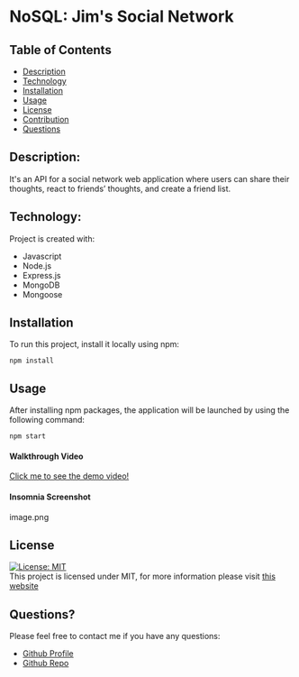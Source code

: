 # NoSQL: Jim's Social Network 

## Table of Contents

- [Description](#description)
- [Technology](#Technology)
- [Installation](#installation)
- [Usage](#usage)
- [License](#license)
- [Contribution](#contribution)
- [Questions](#questions)

## Description:

It's an API for a social network web application where users can share their thoughts, react to friends’ thoughts, and create a friend list.

## Technology:

Project is created with:

- Javascript
- Node.js
- Express.js
- MongoDB
- Mongoose

## Installation

To run this project, install it locally using npm:

```
npm install
```

## Usage

After installing npm packages, the application will be launched by using the following command:

```
npm start
```

#### Walkthrough Video

[Click me to see the demo video!](https://drive.google.com/file/d/1TcGjb2JJ9fwJFiiqIXlkN-cwGFIhPjpX/view)

#### Insomnia Screenshot

image.png


## License

[![License: MIT](https://img.shields.io/badge/License-MIT-yellow.svg)](https://opensource.org/licenses/MIT) <br>
This project is licensed under MIT, for more information please visit [this website](https://opensource.org/licenses/MIT)


## Questions?

Please feel free to contact me if you have any questions:

- [Github Profile](https://github.com/Dhabi966)
- [Github Repo](https://github.com/Dhabi966/JimsSocialNetwork)

